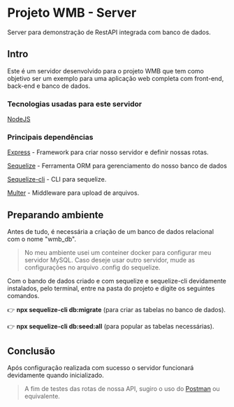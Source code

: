 # Projeto WMB - Server
Server para demonstração de RestAPI integrada com banco de dados.

## Intro

Este é um servidor desenvolvido para o projeto WMB que tem como objetivo ser um exemplo para uma aplicação web completa com front-end, back-end e banco de dados.

### Tecnologias usadas para este servidor

[NodeJS](https://nodejs.org/en/)

### Principais dependências

[Express](https://github.com/expressjs/express) - Framework para criar nosso servidor e definir nossas rotas.

[Sequelize](https://sequelize.org) - Ferramenta ORM para gerenciamento do nosso banco de dados

[Sequelize-cli](https://github.com/sequelize/cli) - CLI para sequelize.

[Multer](https://github.com/expressjs/multer) - Middleware para upload de arquivos.


## Preparando ambiente

Antes de tudo, é necessária a criação de um banco de dados relacional com o nome "wmb_db".

> No meu ambiente usei um conteiner docker para configurar meu servidor MySQL. Caso deseje usar outro servidor, mude as configurações no arquivo .config do sequelize.

Com o bando de dados criado e com sequelize e sequelize-cli devidamente instalados, pelo terminal, entre na pasta do projeto e digite os seguintes comandos.

:point_right: __npx sequelize-cli db:migrate__ (para criar as tabelas no banco de dados).

:point_right: __npx sequelize-cli db:seed:all__ (para popular as tabelas necessárias).

## Conclusão

Após configuração realizada com sucesso o servidor funcionará devidamente quando inicializado. 

> A fim de testes das rotas de nossa API, sugiro o uso do [Postman](https://www.postman.com) ou equivalente. 
